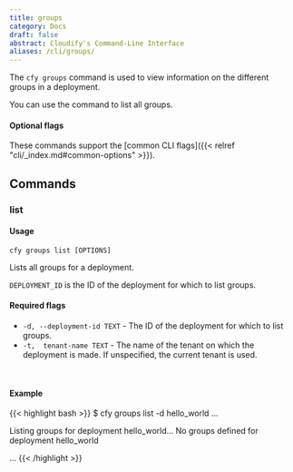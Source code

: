 ```yaml
---
title: groups
category: Docs
draft: false
abstract: Cloudify's Command-Line Interface
aliases: /cli/groups/
---
```


The `cfy groups` command is used to view information on the different groups in a deployment.

You can use the command to list all groups.

#### Optional flags
These commands support the [common CLI flags]({{< relref "cli/_index.md#common-options" >}}).


## Commands


### list

#### Usage 
`cfy groups list [OPTIONS]`

Lists all groups for a deployment.

`DEPLOYMENT_ID` is the ID of the deployment for which to list groups.

#### Required flags

* `-d, --deployment-id TEXT` - 
						The ID of the deployment for which to list groups.
* `-t,  tenant-name TEXT`  - The name of the tenant on which the deployment is made. If unspecified, the current tenant is used.


&nbsp;
#### Example

{{< highlight  bash  >}}
$ cfy groups list -d hello_world
...

Listing groups for deployment hello_world...
No groups defined for deployment hello_world

...
{{< /highlight >}}